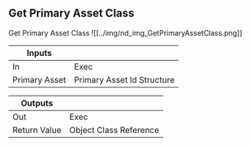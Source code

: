 ## Get Primary Asset Class
Get Primary Asset Class
![[../img/nd_img_GetPrimaryAssetClass.png]]

|Inputs||
|--|--|
| In | Exec |
| Primary Asset | Primary Asset Id Structure |

|Outputs||
|--|--|
| Out | Exec |
| Return Value | Object Class Reference |
